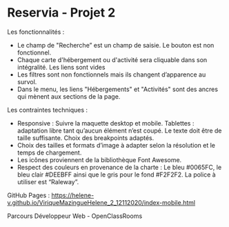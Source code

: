# Reservia - Projet 2

Les fonctionnalités :
- Le champ de "Recherche” est un champ de saisie. Le bouton est non fonctionnel.
- Chaque carte d'hébergement ou d'activité sera cliquable dans son intégralité. Les liens sont vides
- Les filtres sont non fonctionnels mais ils changent d’apparence au survol.
- Dans le menu, les liens "Hébergements" et "Activités" sont  des ancres qui mènent aux sections de la page.

Les contraintes techniques :
- Responsive : Suivre la maquette desktop et mobile. Tablettes : adaptation libre tant qu’aucun élément n’est coupé. Le texte doit être de taille suffisante. Choix des breakpoints adaptés.
- Choix des tailles et formats d’image à adapter selon la résolution et le temps de chargement.
- Les icônes proviennent de la bibliothèque Font Awesome.
- Respect des couleurs en provenance de la charte :
Le bleu #0065FC, le bleu clair  #DEEBFF ainsi que  le gris pour le fond #F2F2F2.
La police à utiliser est “Raleway”.

GitHub Pages : https://helene-v.github.io/ViriqueMazingueHelene_2_12112020/index-mobile.html

Parcours Développeur Web - OpenClassRooms
